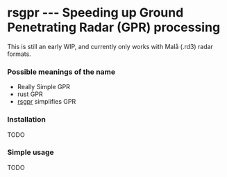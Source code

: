 # rsgpr --- Speeding up Ground Penetrating Radar (GPR) processing

This is still an early WIP, and currently only works with Malå (.rd3) radar formats.

### Possible meanings of the name
- Really Simple GPR 
- rust GPR
- [rsgpr](./README.md) simplifies GPR


### Installation
TODO


### Simple usage
TODO

